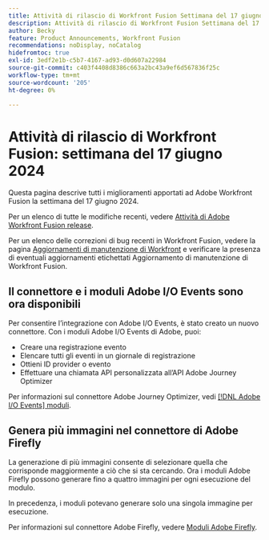 ```yaml
---
title: Attività di rilascio di Workfront Fusion Settimana del 17 giugno 2024
description: Attività di rilascio di Workfront Fusion Settimana del 17 giugno 2024
author: Becky
feature: Product Announcements, Workfront Fusion
recommendations: noDisplay, noCatalog
hidefromtoc: true
exl-id: 3edf2e1b-c5b7-4167-ad93-d0d607a22984
source-git-commit: c403f4408d8386c663a2bc43a9ef6d567836f25c
workflow-type: tm+mt
source-wordcount: '205'
ht-degree: 0%

---
```


# Attività di rilascio di Workfront Fusion: settimana del 17 giugno 2024

Questa pagina descrive tutti i miglioramenti apportati ad Adobe Workfront Fusion la settimana del 17 giugno 2024.

Per un elenco di tutte le modifiche recenti, vedere [Attività di Adobe Workfront Fusion release](../../../product-announcements/product-releases/fusion-release-activity/fusion-release-activity.md).

Per un elenco delle correzioni di bug recenti in Workfront Fusion, vedere la pagina [Aggiornamenti di manutenzione di Workfront](https://experienceleague.adobe.com/docs/workfront-known-issues/releases/current-updates.html) e verificare la presenza di eventuali aggiornamenti etichettati Aggiornamento di manutenzione di Workfront Fusion.

## Il connettore e i moduli Adobe I/O Events sono ora disponibili

Per consentire l’integrazione con Adobe I/O Events, è stato creato un nuovo connettore. Con i moduli Adobe I/O Events di Adobe, puoi:

* Creare una registrazione evento
* Elencare tutti gli eventi in un giornale di registrazione
* Ottieni ID provider o evento
* Effettuare una chiamata API personalizzata all’API Adobe Journey Optimizer

Per informazioni sul connettore Adobe Journey Optimizer, vedi [[!DNL Adobe I/O Events] moduli](/help/quicksilver/workfront-fusion/apps-and-their-modules/adobe-io-events-modules.md).

## Genera più immagini nel connettore di Adobe Firefly

La generazione di più immagini consente di selezionare quella che corrisponde maggiormente a ciò che si sta cercando. Ora i moduli Adobe Firefly possono generare fino a quattro immagini per ogni esecuzione del modulo.

In precedenza, i moduli potevano generare solo una singola immagine per esecuzione.

Per informazioni sul connettore Adobe Firefly, vedere [Moduli Adobe Firefly](/help/quicksilver/workfront-fusion/apps-and-their-modules/adobe-firefly-modules.md).
